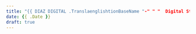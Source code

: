 ```yaml
---
title: "{{ DIAZ DIGITAL .TranslaenglishtionBaseName "-" " "  Digital Stores
date: {{ .Date }}
draft: true
---
```


